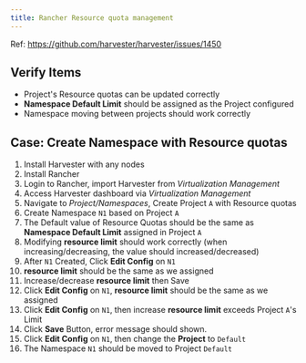 ```yaml
---
title: Rancher Resource quota management
---
```

Ref: https://github.com/harvester/harvester/issues/1450

## Verify Items
  - Project's Resource quotas can be updated correctly
  - **Namespace Default Limit** should be assigned as the Project configured
  - Namespace moving between projects should work correctly

## Case: Create Namespace with Resource quotas
1. Install Harvester with any nodes
2. Install Rancher
3. Login to Rancher, import Harvester from _Virtualization Management_
4. Access Harvester dashboard via _Virtualization Management_
5. Navigate to _Project/Namespaces_, Create Project `A` with Resource quotas
6. Create Namespace `N1` based on Project `A`
7. The Default value of Resource Quotas should be the same as **Namespace Default Limit** assigned in Project `A`
8. Modifying **resource limit** should work correctly (when increasing/decreasing, the value should increased/decreased)
9. After `N1` Created, Click **Edit Config** on `N1`
10. **resource limit** should be the same as we assigned
11. Increase/decrease **resource limit** then Save
12. Click **Edit Config** on `N1`, **resource limit** should be the same as we assigned
13. Click **Edit Config** on `N1`, then increase **resource limit** exceeds Project `A`'s Limit
14. Click **Save** Button, error message should shown.
15. Click **Edit Config** on `N1`, then change the **Project** to `Default`
16. The Namespace `N1` should be moved to Project `Default`
